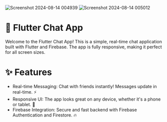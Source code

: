 
![Screenshot 2024-08-14 004939](https://github.com/user-attachments/assets/ec30c98f-462f-42e0-b599-7a04a1df14a4)
![Screenshot 2024-08-14 005012](https://github.com/user-attachments/assets/4dc67136-8586-48b2-b8c0-0893a94e5bfb)


# 📱 Flutter Chat App
Welcome to the Flutter Chat App! This is a simple, real-time chat application built with Flutter and Firebase. The app is fully responsive, making it perfect for all screen sizes.

# ✨ Features
- Real-time Messaging: Chat with friends instantly! Messages update in real-time. ⚡
- Responsive UI: The app looks great on any device, whether it's a phone or tablet. 📲
- Firebase Integration: Secure and fast backend with Firebase Authentication and Firestore. 🔥




